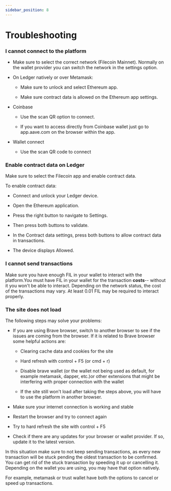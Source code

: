 ```yaml
---
sidebar_position: 8
---
```


# Troubleshooting


### I cannot connect to the platform
- Make sure to select the correct network (Filecoin Mainnet). Normally on the wallet provider you can switch the network in the settings option.

- On Ledger natively or over Metamask:

    + Make sure to unlock and select Ethereum app.

    + Make sure contract data is allowed on the Ethereum app settings.

- Coinbase

    + Use the scan QR option to connect.

  + If you want to access directly from Coinbase wallet just go to app.aave.com on the browser within the app.

- Wallet connect

    + Use the scan QR code to connect

### Enable contract data on Ledger
Make sure to select the Filecoin app and enable contract data.

To enable contract data:

- Connect and unlock your Ledger device.

- Open the Ethereum application.

- Press the right button to navigate to Settings.

- Then press both buttons to validate.

- In the Contract data settings, press both buttons to allow contract data in transactions.

- The device displays Allowed.

### I cannot send transactions
Make sure you have enough FIL in your wallet to interact with the platform.You must have FIL in your wallet for the transaction **costs**-- without it you won't be able to interact. Depending on the network status, the cost of the transactions may vary. At least 0.01 FIL may be required to interact properly.

### The site does not load
The following steps may solve your problems:

- If you are using Brave browser, switch to another browser to see if the issues are coming from the browser. If it is related to Brave browser some helpful actions are:

    + Clearing cache data and cookies for the site

    + Hard refresh with control + F5 (or cmd + r)

    + Disable brave wallet (or the wallet not being used as default, for example metamask, dapper, etc.)or other extensions that might be interfering with proper connection with the wallet

    + If the site still won't load after taking the steps above, you will have to use the platform in another browser.

- Make sure your internet connection is working and stable

- Restart the browser and try to connect again

- Try to hard refresh the site with control + F5

- Check if there are any updates for your browser or wallet provider. If so, update it to the latest version. 

In this situation make sure to not keep sending transactions, as every new transaction will be stuck pending the oldest transaction to be confirmed. You can get rid of the stuck transaction by speeding it up or cancelling it. Depending on the wallet you are using, you may have that option natively.

For example, metamask or trust wallet have both the options to cancel or speed up transactions.

